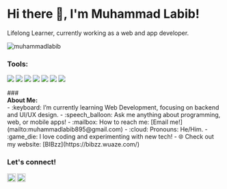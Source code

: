 # <summary><strong>Hi there :wave:, I'm Muhammad Labib!</strong></summary>
Lifelong Learner, currently working as a web and app developer.
<p align="left"> <img src="https://komarev.com/ghpvc/?username=muhammadlabib&label=Profile%20views&color=0e75b6&style=flat" alt="muhammadlabib" />
</p>

### <summary><strong>Tools:</strong>
</summary>
<p>
    <img src="https://img.shields.io/badge/Text%20Editor-VS%20Code-blue?&logo=visualstudiocode&logoColor=white" />
    <img src="https://img.shields.io/badge/Version%20Control-Git-blue?&logo=git&logoColor=white" />
    <img src="https://img.shields.io/badge/Framework-Laravel-blue?&logo=laravel&logoColor=white" />
    <img src="https://img.shields.io/badge/Language-PHP-blue?&logo=php&logoColor=white" />
    <img src="https://img.shields.io/badge/Language-JavaScript-blue?&logo=javascript&logoColor=white" />
    <img src="https://img.shields.io/badge/Language-Python-blue?&logo=python&logoColor=white" />
    <img src="https://img.shields.io/badge/OS-Windows%2011-blue?&logo=windows&logoColor=white" />
</p>
### <summary><strong>About Me:</strong></summary>
- :keyboard: I’m currently learning Web Development, focusing on backend and UI/UX design.
- :speech_balloon: Ask me anything about programming, web, or mobile apps!
- :mailbox: How to reach me: [Email me!](mailto:muhammadlabib895@gmail.com)
- :cloud: Pronouns: He/Him.
- :game_die: I love coding and experimenting with new tech!
- 🌐 Check out my website: [BIBzz](https://bibzz.wuaze.com/)

### <summary><strong>Let's connect!</strong></summary>
<a href="https://www.tiktok.com/@yooleejin9">
  <img align="left" alt="Muhammad Labib's TikTok" width="20px" src="https://simpleicons.now.sh/tiktok/495f7e" />
</a>
<a href="https://wa.me/08381882551">
  <img align="left" alt="Muhammad Labib's WhatsApp" width="20px" src="https://simpleicons.now.sh/whatsapp/495f7e" />
</a>
